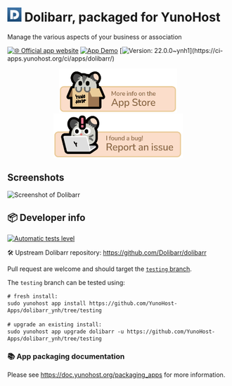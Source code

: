 <!--
N.B.: This README was automatically generated by <https://github.com/YunoHost/apps_tools/blob/main/readme_generator>
It shall NOT be edited by hand.
-->

<h1>
  <img src="https://raw.githubusercontent.com/YunoHost/apps/main/logos/dolibarr.png" width="32px" alt="Logo of Dolibarr">
  Dolibarr, packaged for YunoHost
</h1>

Manage the various aspects of your business or association

[![🌐 Official app website](https://img.shields.io/badge/Official_app_website-darkgreen?style=for-the-badge)](https://www.dolibarr.org/)
[![App Demo](https://img.shields.io/badge/App_Demo-blue?style=for-the-badge)](https://www.dolibarr.org/onlinedemo)
[![Version: 22.0.0~ynh1](https://img.shields.io/badge/Version-22.0.0~ynh1-rgb(18,138,11)?style=for-the-badge)](https://ci-apps.yunohost.org/ci/apps/dolibarr/)

<div align="center">
<a href="https://apps.yunohost.org/app/dolibarr"><img height="100px" src="https://github.com/YunoHost/yunohost-artwork/raw/refs/heads/main/badges/neopossum-badges/badge_more_info_on_the_appstore.svg"/></a>
<a href="https://github.com/YunoHost-Apps/dolibarr_ynh/issues"><img height="100px" src="https://github.com/YunoHost/yunohost-artwork/raw/refs/heads/main/badges/neopossum-badges/badge_report_an_issue.svg"/></a>
</div>


## Screenshots
![Screenshot of Dolibarr](./doc/screenshots/screenshot.jpg)

## 📦 Developer info

[![Automatic tests level](https://apps.yunohost.org/badge/cilevel/dolibarr)](https://ci-apps.yunohost.org/ci/apps/dolibarr/)

🛠️ Upstream Dolibarr repository: <https://github.com/Dolibarr/dolibarr>

Pull request are welcome and should target the [`testing` branch](https://github.com/YunoHost-Apps/dolibarr_ynh/tree/testing).

The `testing` branch can be tested using:
```
# fresh install:
sudo yunohost app install https://github.com/YunoHost-Apps/dolibarr_ynh/tree/testing

# upgrade an existing install:
sudo yunohost app upgrade dolibarr -u https://github.com/YunoHost-Apps/dolibarr_ynh/tree/testing
```

### 📚 App packaging documentation

Please see <https://doc.yunohost.org/packaging_apps> for more information.